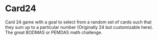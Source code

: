 # Card24

Card 24 game with a goal to select from a random set of cards such that they sum up to a particular number (Originally 24 but customizable here). The great BODMAS or PEMDAS math challenge.
